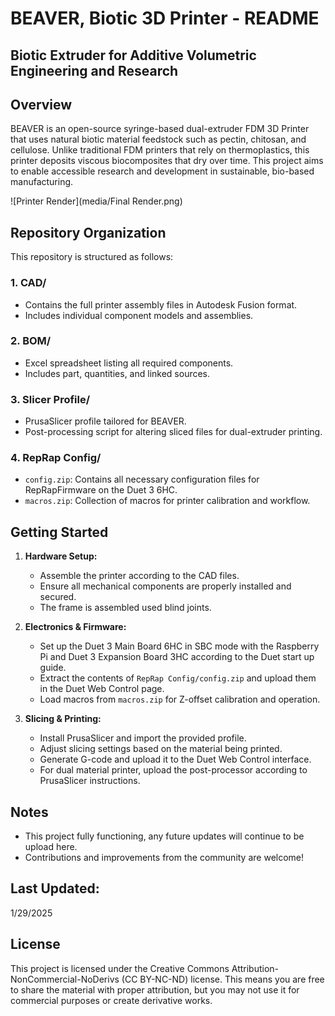 # BEAVER, Biotic 3D Printer - README
## Biotic Extruder for Additive Volumetric Engineering and Research

## Overview
BEAVER is an open-source syringe-based dual-extruder FDM 3D Printer that uses natural biotic material feedstock such as pectin, chitosan, and cellulose. Unlike traditional FDM printers that rely on thermoplastics, this printer deposits viscous biocomposites that dry over time. This project aims to enable accessible research and development in sustainable, bio-based manufacturing.

![Printer Render](media/Final Render.png)

## Repository Organization
This repository is structured as follows:

### 1. **CAD/**
   - Contains the full printer assembly files in Autodesk Fusion format.
   - Includes individual component models and assemblies.

### 2. **BOM/**
   - Excel spreadsheet listing all required components.
   - Includes part, quantities, and linked sources.

### 3. **Slicer Profile/**
   - PrusaSlicer profile tailored for BEAVER.
   - Post-processing script for altering sliced files for dual-extruder printing.

### 4. **RepRap Config/**
   - `config.zip`: Contains all necessary configuration files for RepRapFirmware on the Duet 3 6HC.
   - `macros.zip`: Collection of macros for printer calibration and workflow.

## Getting Started
1. **Hardware Setup:**
   - Assemble the printer according to the CAD files.
   - Ensure all mechanical components are properly installed and secured.
   - The frame is assembled used blind joints.

2. **Electronics & Firmware:**
   - Set up the Duet 3 Main Board 6HC in SBC mode with the Raspberry Pi and Duet 3 Expansion Board 3HC according to the Duet start up guide.
   - Extract the contents of `RepRap Config/config.zip` and upload them in the Duet Web Control page.
   - Load macros from `macros.zip` for Z-offset calibration and operation.

3. **Slicing & Printing:**
   - Install PrusaSlicer and import the provided profile.
   - Adjust slicing settings based on the material being printed.
   - Generate G-code and upload it to the Duet Web Control interface.
   - For dual material printer, upload the post-processor according to PrusaSlicer instructions.

## Notes
- This project fully functioning, any future updates will continue to be upload here.
- Contributions and improvements from the community are welcome!

## Last Updated:
1/29/2025

## License
This project is licensed under the Creative Commons Attribution-NonCommercial-NoDerivs (CC BY-NC-ND) license. This means you are free to share the material with proper attribution, but you may not use it for commercial purposes or create derivative works.

